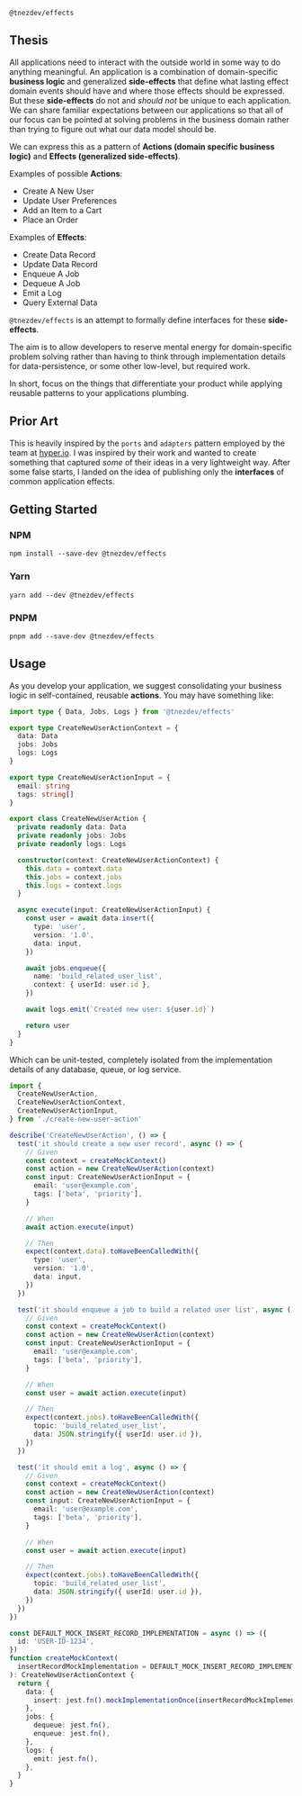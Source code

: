 `@tnezdev/effects`

## Thesis

All applications need to interact with the outside world in some way to do anything meaningful. An application is a combination of domain-specific **business logic** and generalized **side-effects** that define what lasting effect domain events should have and where those effects should be expressed. But these **side-effects** do not and _should not_ be unique to each application. We can share familiar expectations between our applications so that all of our focus can be pointed at solving problems in the business domain rather than trying to figure out what our data model should be.

We can express this as a pattern of **Actions (domain specific business logic)** and **Effects (generalized side-effects)**.

Examples of possible **Actions**:

- Create A New User
- Update User Preferences
- Add an Item to a Cart
- Place an Order

Examples of **Effects**:

- Create Data Record
- Update Data Record
- Enqueue A Job
- Dequeue A Job
- Emit a Log
- Query External Data

`@tnezdev/effects` is an attempt to formally define interfaces for these **side-effects**.

The aim is to allow developers to reserve mental energy for domain-specific problem solving rather than having to think through implementation details for data-persistence, or some other low-level, but required work.

In short, focus on the things that differentiate your product while applying reusable patterns to your applications plumbing.

## Prior Art

This is heavily inspired by the `ports` and `adapters` pattern employed by the team at [hyper.io](https://blog.hyper.io/clean-architecture-at-hyper/). I was inspired by their work and wanted to create something that captured _some_ of their ideas in a very lightweight way. After some false starts, I landed on the idea of publishing only the **interfaces** of common application effects.

## Getting Started

### NPM

`npm install --save-dev @tnezdev/effects`

### Yarn

`yarn add --dev @tnezdev/effects`

### PNPM

`pnpm add --save-dev @tnezdev/effects`

## Usage

As you develop your application, we suggest consolidating your business logic in self-contained, reusable **actions**. You may have something like:

```ts
import type { Data, Jobs, Logs } from '@tnezdev/effects'

export type CreateNewUserActionContext = {
  data: Data
  jobs: Jobs
  logs: Logs
}

export type CreateNewUserActionInput = {
  email: string
  tags: string[]
}

export class CreateNewUserAction {
  private readonly data: Data
  private readonly jobs: Jobs
  private readonly logs: Logs

  constructor(context: CreateNewUserActionContext) {
    this.data = context.data
    this.jobs = context.jobs
    this.logs = context.logs
  }

  async execute(input: CreateNewUserActionInput) {
    const user = await data.insert({
      type: 'user',
      version: '1.0',
      data: input,
    })

    await jobs.enqueue({
      name: 'build_related_user_list',
      context: { userId: user.id },
    })

    await logs.emit(`Created new user: ${user.id}`)

    return user
  }
}
```

Which can be unit-tested, completely isolated from the implementation details of any database, queue, or log service.

```ts
import {
  CreateNewUserAction,
  CreateNewUserActionContext,
  CreateNewUserActionInput,
} from './create-new-user-action'

describe('CreateNewUserAction', () => {
  test('it should create a new user record', async () => {
    // Given
    const context = createMockContext()
    const action = new CreateNewUserAction(context)
    const input: CreateNewUserActionInput = {
      email: 'user@example.com',
      tags: ['beta', 'priority'],
    }

    // When
    await action.execute(input)

    // Then
    expect(context.data).toHaveBeenCalledWith({
      type: 'user',
      version: '1.0',
      data: input,
    })
  })

  test('it should enqueue a job to build a related user list', async () => {
    // Given
    const context = createMockContext()
    const action = new CreateNewUserAction(context)
    const input: CreateNewUserActionInput = {
      email: 'user@example.com',
      tags: ['beta', 'priority'],
    }

    // When
    const user = await action.execute(input)

    // Then
    expect(context.jobs).toHaveBeenCalledWith({
      topic: 'build_related_user_list',
      data: JSON.stringify({ userId: user.id }),
    })
  })

  test('it should emit a log', async () => {
    // Given
    const context = createMockContext()
    const action = new CreateNewUserAction(context)
    const input: CreateNewUserActionInput = {
      email: 'user@example.com',
      tags: ['beta', 'priority'],
    }

    // When
    const user = await action.execute(input)

    // Then
    expect(context.jobs).toHaveBeenCalledWith({
      topic: 'build_related_user_list',
      data: JSON.stringify({ userId: user.id }),
    })
  })
})

const DEFAULT_MOCK_INSERT_RECORD_IMPLEMENTATION = async () => ({
  id: 'USER-ID-1234',
})
function createMockContext(
  insertRecordMockImplementation = DEFAULT_MOCK_INSERT_RECORD_IMPLEMENTATION,
): CreateNewUserActionContext {
  return {
    data: {
      insert: jest.fn().mockImplementationOnce(insertRecordMockImplementation),
    },
    jobs: {
      dequeue: jest.fn(),
      enqueue: jest.fn(),
    },
    logs: {
      emit: jest.fn(),
    },
  }
}
```
